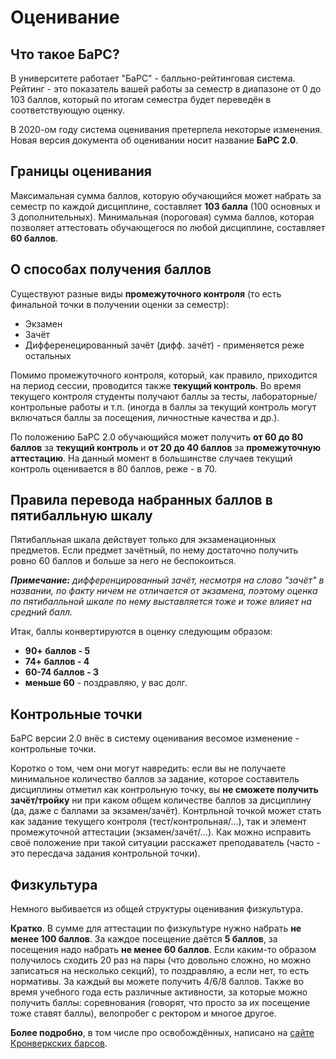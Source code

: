 # Оценивание

## Что такое БаРС?
В университете работает "БаРС" - балльно-рейтинговая система.
Рейтинг - это показатель вашей работы за семестр в диапазоне от 0 до 103 баллов, который по итогам семестра будет переведён в соответствующую оценку.

В 2020-ом году система оценивания претерпела некоторые изменения. Новая версия документа об оценивании носит название **БаРС 2.0**.

## Границы оценивания

Максимальная сумма баллов, которую обучающийся может набрать за семестр по каждой дисциплине, составляет **103 балла** (100 основных и 3 дополнительных). Минимальная (пороговая) сумма баллов, которая позволяет аттестовать обучающегося по любой дисциплине, составляет **60 баллов**.

## О способах получения баллов

Существуют разные виды **промежуточного контроля** (то есть финальной точки в получении оценки за семестр):
- Экзамен
- Зачёт
- Дифференецированный зачёт (дифф. зачёт) - применяется реже остальных

Помимо промежуточного контроля, который, как правило, приходится на период сессии, проводится также **текущий контроль**. Во время текущего контроля студенты получают баллы за тесты, лабораторные/контрольные работы и т.п. (иногда в баллы за текущий контроль могут включаться баллы за посещения, личностные качества и др.).

По положению БаРС 2.0 обучающийся может получить **от 60 до 80 баллов** за **текущий контроль** и **от 20 до 40 баллов** за **промежуточную аттестацию**. На данный момент в большинстве случаев текущий контроль оценивается в 80 баллов, реже - в 70.

## Правила перевода набранных баллов в пятибалльную шкалу

Пятибалльная шкала действует только для экзаменационных предметов. Если предмет зачётный, по нему достаточно получить ровно 60 баллов и больше за него не беспокоиться.

_**Примечание:** дифференцированный зачёт, несмотря на слово "зачёт" в названии, по факту ничем не отличается от экзамена, поэтому оценка по пятибалльной шкале по нему выставляется тоже и тоже влияет на средний балл._

Итак, баллы конвертируются в оценку следующим образом:
- **90+ баллов - 5** 
- **74+ баллов - 4**
- **60-74 баллов - 3**
- **меньше 60** - поздравляю, у вас долг.

## Контрольные точки
БаРС версии 2.0 внёс в систему оценивания весомое изменение - контрольные точки. 

Коротко о том, чем они могут навредить: если вы не получаете минимальное количество баллов за задание, которое составитель дисциплины отметил как контрольную точку, вы **не сможете получить зачёт/тройку** ни при каком общем количестве баллов за дисциплину (да, даже с баллами за экзамен/зачёт). Контрльной точкой может стать как задание текущего контроля (тест/контрольная/...), так и элемент промежуточной аттестации (экзамен/зачёт/...). Как можно исправить своё положение при такой ситуации расскажет преподаватель (часто - это пересдача задания контрольной точки).

## Физкультура
Немного выбивается из общей структуры оценивания физкультура.

**Кратко**. В сумме для аттестации по физкультуре нужно набрать **не менее 100 баллов**. За каждое посещение даётся **5 баллов**, за посещения надо набрать **не менее 60 баллов**. Если каким-то образом получилось сходить 20 раз на пары (что довольно сложно, но можно записаться на несколько секций), то поздравляю, а если нет, то есть нормативы. За каждый вы можете получить 4/6/8 баллов. Также во время учебного года есть различные активности, за которые можно получить баллы: соревнования (говорят, что просто за их посещение тоже ставят баллы), велопробег с ректором и многое другое.

**Более подробно**, в том числе про освобождённых, написано на [сайте Кронверкских барсов](https://kronbars.itmo.ru/club/info/).